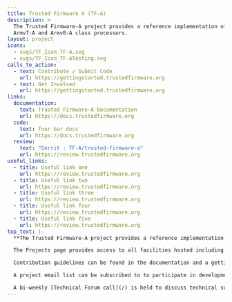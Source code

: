 ```yaml
---
title: Trusted Firmware A (TF-A)
description: >
  The Trusted Firmware-A project provides a reference implementation of secure world software for
  Armv7-A and Armv8-A class processors.
layout: project
icons:
  - svgs/TF_Icon_TF-A.svg
  - svgs/TF_Icon_TF-ATesting.svg
calls_to_action:
  - text: Contribute / Submit Code
    url: https://gettingstarted.trustedfirmware.org
  - text: Get Involved
    url: https://gettingstarted.trustedfirmware.org
links:
  documentation:
    text: Trusted Firmware-A Documentation
    url: https://docs.trustedfirmware.org
  code:
    text: foor bar docs
    url: https://docs.trustedfirmware.org
  review:
    text: "Gerrit : TF-A/trusted-firmware-a"
    url: https://review.trustedfirmware.org
useful_links:
  - title: Useful link one
    url: https://review.trustedfirmware.org
  - title: Useful link two
    url: https://review.trustedfirmware.org
  - title: Useful link three
    url: https://review.trustedfirmware.org
  - title: Useful link four
    url: https://review.trustedfirmware.org
  - title: Useful link five
    url: https://review.trustedfirmware.org
top_text: |-
  **The Trusted Firmware-A project provides a reference implementation of secure world software for Armv7-A and Armv8-A class processors.**

  The Projects page provides access to all facilities hosted including source code, documentation, Gerrit review for submitting changes, a wiki, the issue/task workboard/tracker as well as showing recent activity in the project.

  Contribution guidelines can be found in the documentation and a getting started guide with Gerrit can be found on the wiki.

  A project email list can be subscribed to to participate in development discussions.

  A bi-weekly [Technical Forum call](/) is held to discuss technical subjects.
---
```

